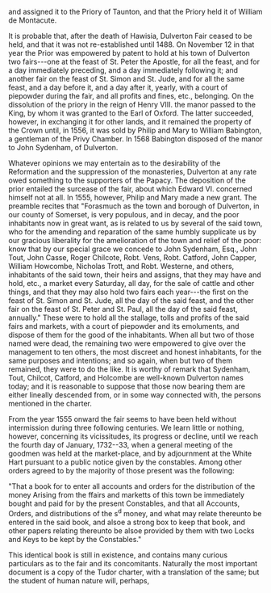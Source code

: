 and assigned it to the Priory of Taunton,
and that the Priory held it of William de Montacute.

It is probable that, after the death of
Hawisia, Dulverton Fair ceased to be held,
and that it was not re-established until 1488.
On November 12 in that year the Prior was
empowered by patent to hold at his town of
Dulverton two fairs---one at the feast of St. Peter
the Apostle, for all the feast, and for
a day immediately preceding, and a day
immediately following it; and another fair
on the feast of St. Simon and St. Jude, and
for all the same feast, and a day before it,
and a day after it, yearly, with a court of
piepowder during the fair, and all profits and
fines, etc., belonging. On the dissolution of
the priory in the reign of Henry VIII. the
manor passed to the King, by whom it was
granted to the Earl of Oxford. The latter
succeeded, however, in exchanging it for
other lands, and it remained the property of
the Crown until, in 1556, it was sold by
Philip and Mary to William Babington, a
gentleman of the Privy Chamber. In 1568
Babington disposed of the manor to John
Sydenham, of Dulverton.

Whatever opinions we may entertain as to
the desirability of the Reformation and the
suppression of the monasteries, Dulverton at
any rate owed something to the supporters of
the Papacy. The deposition of the prior
entailed the surcease of the fair, about which
Edward VI. concerned himself not at all.
In 1555, however, Philip and Mary made a
new grant. The preamble recites that "Forasmuch
as the town and borough of Dulverton,
in our county of Somerset, is very
populous, and in decay, and the poor inhabitants
now in great want, as is related to us
by several of the said town, who for the
amending and reparation of the same humbly
supplicate us by our gracious liberality for
the amelioration of the town and relief of
the poor: know that by our special grace
we concede to John Sydenham, Esq., John Tout,
John Casse, Roger Chilcote, Robt. Vens,
Robt. Catford, John Capper, William Howcombe,
Nicholas Trott, and Robt. Westerne,
and others, inhabitants of the said
town, their heirs and assigns, that they may
have and hold, etc., a market every Saturday,
all day, for the sale of cattle and other things,
and that they may also hold two fairs each
year---the first on the feast of St. Simon and
St. Jude, all the day of the said feast, and
the other fair on the feast of St. Peter and
St. Paul, all the day of the said feast,
annually." These were to hold all the
stallage, tolls and profits of the said fairs
and markets, with a court of piepowder and
its emoluments, and dispose of them for the
good of the inhabitants. When all but two
of those named were dead, the remaining
two were empowered to give over the management
to ten others, the most discreet and
honest inhabitants, for the same purposes
and intentions; and so again, when but two
of them remained, they were to do the like.
It is worthy of remark that Sydenham, Tout,
Chilcot, Catford, and Holcombe are well-known
Dulverton names today; and it is
reasonable to suppose that those now bearing
them are either lineally descended from, or
in some way connected with, the persons
mentioned in the charter.

From the year 1555 onward the fair seems
to have been held without intermission
during three following centuries. We learn
little or nothing, however, concerning its
vicissitudes, its progress or decline, until we
reach the fourth day of January, 1732--33,
when a general meeting of the goodmen
was held at the market-place, and by adjournment
at the White Hart pursuant to a public
notice given by the constables. Among
other orders agreed to by the majority of
those present was the following:

"That a book for to enter all accounts and
orders for the distribution of the money
Arising from the ffairs and marketts of this
town be immediately bought and paid for by
the present Constables, and that all Accounts,
Orders, and distributions of the s<sup>d</sup> money,
and what may relate thereunto be entered in
the said book, and alsoe a strong box to
keep that book, and other papers relating
thereunto be alsoe provided by them with
two Locks and Keys to be kept by the
Constables."

This identical book is still in existence,
and contains many curious particulars as to
the fair and its concomitants. Naturally the
most important document is a copy of the
Tudor charter, with a translation of the same;
but the student of human nature will, perhaps,